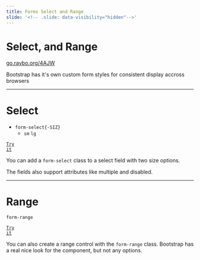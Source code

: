```yaml
---
title: Forms Select and Range
slide: '<!-- .slide: data-visibility="hidden"-->'
---
```


<!-- .slide: data-state="layout-title" class="bg-dark"-->

# Select, and Range

<div class="slide-link"><a href="https://go.raybo.org/4AJW"><i class="fab fa-slideshare"></i> go.raybo.org/4AJW</a></div>

> >

Bootstrap has it's own custom form styles for consistent display accross browsers

---

<!-- .slide: data-state="layout-code-list" -->

# Select

- `form-select{-SIZ}`
  - `sm` `lg`

<a href="https://codepen.io/planetoftheweb/pen/XWpyawd?editors=1000" target="_blank"><code class="code-royal">Try it</code></a>

> >

You can add a `form-select` class to a select field with two size options.

The fields also support attributes like multiple and disabled.

---

<!-- .slide: data-state="layout-code-list" -->

# Range

`form-range`

<a href="https://codepen.io/planetoftheweb/pen/poRQLXZ?editors=1000" target="_blank"><code class="code-royal">Try it</code></a>

> >

You can also create a range control with the `form-range` class. Bootstrap has a real nice look for the component, but not any options.
